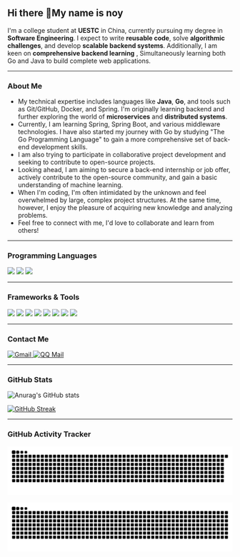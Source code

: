 ## Hi there 👋My name is noy

<!--
**noy233/noy233** is a ✨ _special_ ✨ repository because its `README.md` (this file) appears on your GitHub profile.

Here are some ideas to get you started:

- 🔭 I’m currently working on ...
- 🌱 I’m currently learning ...
- 👯 I’m looking to collaborate on ...
- 🤔 I’m looking for help with ...
- 💬 Ask me about ...
- 📫 How to reach me: ...
- 😄 Pronouns: ...
- ⚡ Fun fact: ...
-->

I'm a college student at **UESTC** in China, currently pursuing my degree in **Software Engineering**. I expect to write **reusable code**, solve **algorithmic challenges**, and develop **scalable backend systems**. Additionally, I am keen on **comprehensive backend learning** , Simultaneously learning both Go and Java to build complete web applications.

------

### **About Me**



- My technical expertise includes languages like **Java**, **Go**, and tools such as Git/GitHub, Docker, and Spring. I'm originally learning backend and further exploring the world of **microservices** and **distributed systems**.
- Currently, I am learning Spring, Spring Boot, and various middleware technologies. I have also started my journey with Go by studying "The Go Programming Language" to gain a more comprehensive set of back-end development skills.
- I am also trying to participate in collaborative project development and seeking to contribute to open-source projects.
- Looking ahead, I am aiming to secure a back-end internship or job offer, actively contribute to the open-source community, and gain a basic understanding of machine learning.
- When I'm coding, I'm often intimidated by the unknown and feel overwhelmed by large, complex project structures. At the same time, however, I enjoy the pleasure of acquiring new knowledge and analyzing problems.
- Feel free to connect with me, I'd love to collaborate and learn from others!

------

### **Programming Languages**

<p align="left">
  <img src="https://cdn.jsdelivr.net/gh/devicons/devicon/icons/c/c-plain.svg" width="70"/>
  <img src="https://cdn.jsdelivr.net/gh/devicons/devicon/icons/java/java-original.svg" width="70"/>
  <img src="https://go.dev/blog/go-brand/Go-Logo/PNG/Go-Logo_Blue.png" width="70"/>
</p>


------

### **Frameworks & Tools**

<p align="left">
     <img src="https://cdn.jsdelivr.net/gh/devicons/devicon/icons/spring/spring-original.svg" width="70"/>
  <img src="https://cdn.jsdelivr.net/gh/devicons/devicon/icons/mysql/mysql-original.svg" width="70"/>
  <img src="https://cdn.jsdelivr.net/gh/devicons/devicon/icons/redis/redis-original.svg" width="70"/>
  <img src="https://cdn.jsdelivr.net/gh/devicons/devicon/icons/nginx/nginx-original.svg" width="70"/>
  <img src="https://cdn.jsdelivr.net/gh/devicons/devicon/icons/linux/linux-original.svg" width="70"/>
  <img src="https://cdn.jsdelivr.net/gh/devicons/devicon/icons/git/git-original.svg" width="70"/>
  <img src="https://cdn.jsdelivr.net/gh/devicons/devicon/icons/github/github-original.svg" width="70"/>
  <img src="https://cdn.jsdelivr.net/gh/devicons/devicon/icons/docker/docker-plain.svg" width="70"/>
</p>

------

### **Contact Me**

<a href="mailto:bailey.noy233@Gmail.com">
    <img src="https://img.shields.io/badge/Gmail-D14836?style=for-the-badge&logo=gmail&logoColor=white" alt="Gmail">
</a><a href="mailto:2073474722@qq.com"><img src="https://img.shields.io/badge/QQ_Mail-12B7F5?style=for-the-badge&logo=tencent-qq&logoColor=white" alt="QQ Mail"></a>

------

### **GitHub Stats**

![Anurag's GitHub stats](https://github-readme-stats.vercel.app/api?username=noy233&count_private=true&show_icons=true)

[![GitHub Streak](https://streak-stats.demolab.com/?user=noy233&hide_border=true)](https://git.io/streak-stats)

------

### **GitHub Activity Tracker**

![GitHub Snake](https://raw.githubusercontent.com/noy233/snk/output/github-contribution-grid-snake.svg)

<picture>
  <source media="(prefers-color-scheme: dark)" srcset="https://raw.githubusercontent.com/noy233/noy233/output/github-snake-dark.svg" />
  <source media="(prefers-color-scheme: light)" srcset="https://raw.githubusercontent.com/noy233/noy233/output/github-snake.svg" />
  <img alt="github-snake" src="https://raw.githubusercontent.com/noy233/noy233/output/github-snake.svg" />
</picture>
